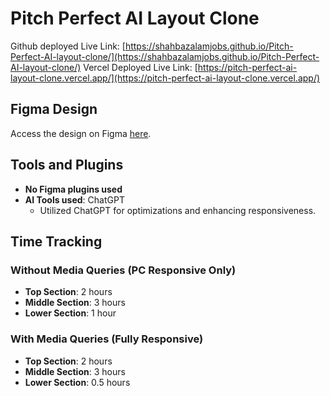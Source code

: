 # Pitch Perfect AI Layout Clone

Github deployed Live Link: [https://shahbazalamjobs.github.io/Pitch-Perfect-AI-layout-clone/](https://shahbazalamjobs.github.io/Pitch-Perfect-AI-layout-clone/)
Vercel Deployed Live Link: [https://pitch-perfect-ai-layout-clone.vercel.app/](https://pitch-perfect-ai-layout-clone.vercel.app/)

## Figma Design

Access the design on Figma [here](https://www.figma.com/design/C09aFgsJNyYvv8DJE84xHW/Interns-Project?node-id=0-1).

## Tools and Plugins

- **No Figma plugins used**
- **AI Tools used**: ChatGPT
  - Utilized ChatGPT for optimizations and enhancing responsiveness.

## Time Tracking

### Without Media Queries (PC Responsive Only)
- **Top Section**: 2 hours
- **Middle Section**: 3 hours
- **Lower Section**: 1 hour

### With Media Queries (Fully Responsive)
- **Top Section**: 2 hours
- **Middle Section**: 3 hours
- **Lower Section**: 0.5 hours
